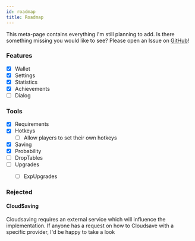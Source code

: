 ```yaml
---
id: roadmap
title: Roadmap
---
```


This meta-page contains everything I'm still planning to add.
Is there something missing you would like to see?
Please open an Issue on [GitHub](https://github.com/123ishaTest/igt-library/issues)!

### Features

- [x] Wallet
- [x] Settings
- [x] Statistics
- [x] Achievements
- [ ] Dialog

### Tools
- [x] Requirements
- [x] Hotkeys
  - [ ] Allow players to set their own hotkeys
- [x] Saving
- [x] Probability
- [ ] DropTables
- [ ] Upgrades
  - [ ] ExpUpgrades
  

### Rejected
#### CloudSaving
Cloudsaving requires an external service which will influence the implementation.
If anyone has a request on how to Cloudsave with a specific provider, I'd be happy to take a look
